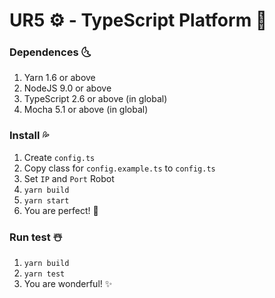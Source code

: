# UR5 ⚙️ - TypeScript Platform 🚀

### Dependences 🌜
1. Yarn 1.6 or above
2. NodeJS 9.0 or above
3. TypeScript 2.6 or above (in global)
4. Mocha 5.1 or above (in global)

### Install 💦 
1. Create `config.ts`
2. Copy class for `config.example.ts` to `config.ts`
3. Set `IP` and `Port` Robot
4. `yarn build`
5. `yarn start`
6. You are perfect! 💞

### Run test ☃️

1. `yarn build`
2. `yarn test`
3. You are wonderful! ✨
